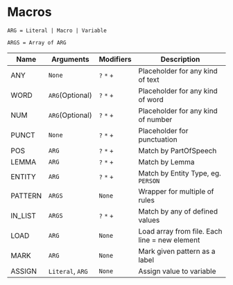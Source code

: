 # Macros

`ARG = Literal | Macro | Variable`

`ARGS = Array of ARG`

| Name    | Arguments            | Modifiers | Description                                 |
|---------|----------------------|-----------|---------------------------------------------|
| ANY     |`None`                |`?` `*` `+`|Placeholder for any kind of text             |
| WORD    |`ARG`(Optional)       |`?` `*` `+`|Placeholder for any kind of word             |
| NUM     |`ARG`(Optional)       |`?` `*` `+`|Placeholder for any kind of number           |
| PUNCT   |`None`                |`?` `*` `+`|Placeholder for punctuation                  |
| POS     |`ARG`                 |`?` `*` `+`|Match by PartOfSpeech                        |
| LEMMA   |`ARG`                 |`?` `*` `+`|Match by Lemma                               |
| ENTITY  |`ARG`                 |`?` `*` `+`|Match by Entity Type, eg. `PERSON`           |
| PATTERN |`ARGS`                |`None`     |Wrapper for multiple of rules                |
| IN_LIST |`ARGS`                |`?` `*` `+`|Match by any of defined values               |
| LOAD    |`ARG`                 |`None`     |Load array from file. Each line = new element|
| MARK    |`ARG`                 |`None`     |Mark given pattern as a label                |
| ASSIGN  |`Literal`, `ARG`      |`None`     |Assign value to variable                     |
